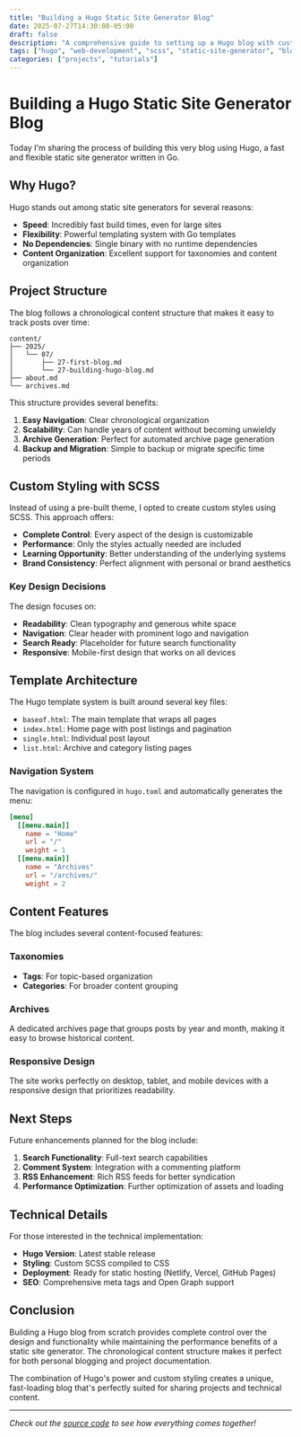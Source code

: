```yaml
---
title: "Building a Hugo Static Site Generator Blog"
date: 2025-07-27T14:30:00-05:00
draft: false
description: "A comprehensive guide to setting up a Hugo blog with custom SCSS styling and layouts"
tags: ["hugo", "web-development", "scss", "static-site-generator", "blog"]
categories: ["projects", "tutorials"]
---
```


# Building a Hugo Static Site Generator Blog

Today I'm sharing the process of building this very blog using Hugo, a fast and flexible static site generator written in Go.

## Why Hugo?

Hugo stands out among static site generators for several reasons:

- **Speed**: Incredibly fast build times, even for large sites
- **Flexibility**: Powerful templating system with Go templates
- **No Dependencies**: Single binary with no runtime dependencies
- **Content Organization**: Excellent support for taxonomies and content organization

## Project Structure

The blog follows a chronological content structure that makes it easy to track posts over time:

```
content/
├── 2025/
│   └── 07/
│       ├── 27-first-blog.md
│       └── 27-building-hugo-blog.md
├── about.md
└── archives.md
```

This structure provides several benefits:

1. **Easy Navigation**: Clear chronological organization
2. **Scalability**: Can handle years of content without becoming unwieldy
3. **Archive Generation**: Perfect for automated archive page generation
4. **Backup and Migration**: Simple to backup or migrate specific time periods

## Custom Styling with SCSS

Instead of using a pre-built theme, I opted to create custom styles using SCSS. This approach offers:

- **Complete Control**: Every aspect of the design is customizable
- **Performance**: Only the styles actually needed are included
- **Learning Opportunity**: Better understanding of the underlying systems
- **Brand Consistency**: Perfect alignment with personal or brand aesthetics

### Key Design Decisions

The design focuses on:

- **Readability**: Clean typography and generous white space
- **Navigation**: Clear header with prominent logo and navigation
- **Search Ready**: Placeholder for future search functionality
- **Responsive**: Mobile-first design that works on all devices

## Template Architecture

The Hugo template system is built around several key files:

- `baseof.html`: The main template that wraps all pages
- `index.html`: Home page with post listings and pagination
- `single.html`: Individual post layout
- `list.html`: Archive and category listing pages

### Navigation System

The navigation is configured in `hugo.toml` and automatically generates the menu:

```toml
[menu]
  [[menu.main]]
    name = "Home"
    url = "/"
    weight = 1
  [[menu.main]]
    name = "Archives"
    url = "/archives/"
    weight = 2
```

## Content Features

The blog includes several content-focused features:

### Taxonomies
- **Tags**: For topic-based organization
- **Categories**: For broader content grouping

### Archives
A dedicated archives page that groups posts by year and month, making it easy to browse historical content.

### Responsive Design
The site works perfectly on desktop, tablet, and mobile devices with a responsive design that prioritizes readability.

## Next Steps

Future enhancements planned for the blog include:

1. **Search Functionality**: Full-text search capabilities
2. **Comment System**: Integration with a commenting platform
3. **RSS Enhancement**: Rich RSS feeds for better syndication
4. **Performance Optimization**: Further optimization of assets and loading

## Technical Details

For those interested in the technical implementation:

- **Hugo Version**: Latest stable release
- **Styling**: Custom SCSS compiled to CSS
- **Deployment**: Ready for static hosting (Netlify, Vercel, GitHub Pages)
- **SEO**: Comprehensive meta tags and Open Graph support

## Conclusion

Building a Hugo blog from scratch provides complete control over the design and functionality while maintaining the performance benefits of a static site generator. The chronological content structure makes it perfect for both personal blogging and project documentation.

The combination of Hugo's power and custom styling creates a unique, fast-loading blog that's perfectly suited for sharing projects and technical content.

---

*Check out the [source code](https://github.com/AssortedFantasy/gooseworks) to see how everything comes together!*
